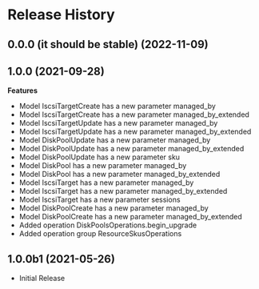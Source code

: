 # Release History

## 0.0.0 (it should be stable) (2022-11-09)



## 1.0.0 (2021-09-28)

**Features**

  - Model IscsiTargetCreate has a new parameter managed_by
  - Model IscsiTargetCreate has a new parameter managed_by_extended
  - Model IscsiTargetUpdate has a new parameter managed_by
  - Model IscsiTargetUpdate has a new parameter managed_by_extended
  - Model DiskPoolUpdate has a new parameter managed_by
  - Model DiskPoolUpdate has a new parameter managed_by_extended
  - Model DiskPoolUpdate has a new parameter sku
  - Model DiskPool has a new parameter managed_by
  - Model DiskPool has a new parameter managed_by_extended
  - Model IscsiTarget has a new parameter managed_by
  - Model IscsiTarget has a new parameter managed_by_extended
  - Model IscsiTarget has a new parameter sessions
  - Model DiskPoolCreate has a new parameter managed_by
  - Model DiskPoolCreate has a new parameter managed_by_extended
  - Added operation DiskPoolsOperations.begin_upgrade
  - Added operation group ResourceSkusOperations

## 1.0.0b1 (2021-05-26)

* Initial Release
